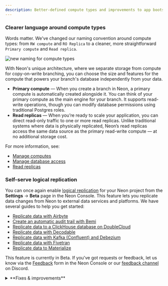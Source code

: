 ```yaml
---
description: Better-defined compute types and improvements to app bootstrapping via CLI
---
```


### Clearer language around compute types

Words matter. We've changed our naming convention around compute types: from `RW compute` and `RO Replica` to a cleaner, more straightforward `Primary compute` and `Read replica`.

![new naming for compute types](/docs/relnotes/compute_types.png)

With Neon's unique architecture, where we separate storage from compute for copy-on-write branching, you can choose the size and features for the compute that powers your branch's database independently from your data.

- **Primary compute** &#8212; When you create a branch in Neon, a primary compute is automatically created alongside it. You can think of your primary compute as the main engine for your branch. It supports read-write operations, though you can modify database permissions using traditional Postgres roles.
- **Read replicas** &#8212; When you’re ready to scale your application, you can direct read-only traffic to one or more read replicas. Unlike traditional systems where data is physically replicated, Neon’s read replicas access the same data source as the primary read-write compute &#8212; at no additional storage cost.

For more information, see:

- [Manage computes](/docs/manage/endpoints)
- [Manage database access](/docs/manage/database-access)
- [Read replicas](/docs/introduction/read-replicas)

### Self-serve logical replication

You can once again enable [logical replication](/docs/introduction/logical-replication) for your Neon project from the **Settings** &#8594; **Beta** page in the Neon Console. This feature lets you replicate data changes from Neon to external data services and platforms. We have several guides to help you get started:

- [Replicate data with Airbyte](/docs/guides/logical-replication-airbyte)
- [Create an automatic audit trail with Bemi](/docs/guides/bemi)
- [Replicate data to a ClickHouse database on DoubleCloud](/docs/guides/logical-replication-clickhouse)
- [Replicate data with Decodable](/docs/guides/logical-replication-decodable)
- [Replicate data with Kafka (Confluent) and Debezium](/docs/guides/logical-replication-kafka-confluent)
- [Replicate data with Fivetran](/docs/guides/logical-replication-fivetran)
- [Replicate data to Materialize](/docs/guides/logical-replication-materialize)

This feature is currently in Beta. If you've got requests or feedback, let us know via the [Feedback](https://console.neon.tech/app/projects?modal=feedback) form in the Neon Console or our [feedback channel](https://discord.com/channels/1176467419317940276/1176788564890112042) on Discord.

<details>

<summary>**Fixes & improvements**</summary>

- The new `create-app` command in the Neon CLI is maturing fast:
  - It now supports Prisma as another ORM option for your bootstrapped application.
  - It also now creates two separate branches for your app's Neon project: your main branch and a development branch.
    ![create-app branches](/docs/relnotes/create-app-branches.png)

</details>
